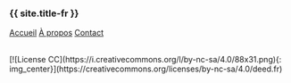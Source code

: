 
### {{ site.title-fr }} 

[Accueil](/index-fr.html) [À propos](/rr-fr.html) [Contact](/contact-fr.html)

<br>
[![License CC](https://i.creativecommons.org/l/by-nc-sa/4.0/88x31.png){: img_center}](https://creativecommons.org/licenses/by-nc-sa/4.0/deed.fr)
